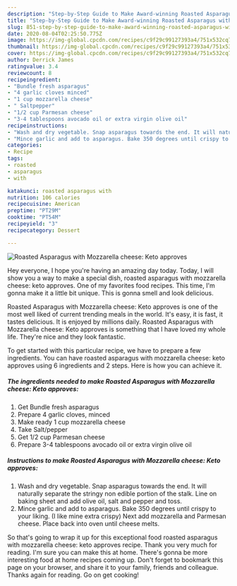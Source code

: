 ```yaml
---
description: "Step-by-Step Guide to Make Award-winning Roasted Asparagus with Mozzarella cheese: Keto approves"
title: "Step-by-Step Guide to Make Award-winning Roasted Asparagus with Mozzarella cheese: Keto approves"
slug: 851-step-by-step-guide-to-make-award-winning-roasted-asparagus-with-mozzarella-cheese-keto-approves
date: 2020-08-04T02:25:50.775Z
image: https://img-global.cpcdn.com/recipes/c9f29c99127393a4/751x532cq70/roasted-asparagus-with-mozzarella-cheese-keto-approves-recipe-main-photo.jpg
thumbnail: https://img-global.cpcdn.com/recipes/c9f29c99127393a4/751x532cq70/roasted-asparagus-with-mozzarella-cheese-keto-approves-recipe-main-photo.jpg
cover: https://img-global.cpcdn.com/recipes/c9f29c99127393a4/751x532cq70/roasted-asparagus-with-mozzarella-cheese-keto-approves-recipe-main-photo.jpg
author: Derrick James
ratingvalue: 3.4
reviewcount: 8
recipeingredient:
- "Bundle fresh asparagus"
- "4 garlic cloves minced"
- "1 cup mozzarella cheese"
- " Saltpepper"
- "1/2 cup Parmesan cheese"
- "3-4 tablespoons avocado oil or extra virgin olive oil"
recipeinstructions:
- "Wash and dry vegetable. Snap asparagus towards the end. It will naturally separate the stringy non edible portion of the stalk. Line on baking sheet and add olive oil, salt and pepper and toss."
- "Mince garlic and add to asparagus. Bake 350 degrees until crispy to your liking. (I like mine extra crispy) Next add mozzarella and Parmesan cheese. Place back into oven until cheese melts."
categories:
- Recipe
tags:
- roasted
- asparagus
- with

katakunci: roasted asparagus with 
nutrition: 106 calories
recipecuisine: American
preptime: "PT29M"
cooktime: "PT54M"
recipeyield: "3"
recipecategory: Dessert

---
```



![Roasted Asparagus with Mozzarella cheese: Keto approves](https://img-global.cpcdn.com/recipes/c9f29c99127393a4/751x532cq70/roasted-asparagus-with-mozzarella-cheese-keto-approves-recipe-main-photo.jpg)

Hey everyone, I hope you're having an amazing day today. Today, I will show you a way to make a special dish, roasted asparagus with mozzarella cheese: keto approves. One of my favorites food recipes. This time, I'm gonna make it a little bit unique. This is gonna smell and look delicious.

Roasted Asparagus with Mozzarella cheese: Keto approves is one of the most well liked of current trending meals in the world. It's easy, it is fast, it tastes delicious. It is enjoyed by millions daily. Roasted Asparagus with Mozzarella cheese: Keto approves is something that I have loved my whole life. They're nice and they look fantastic.




To get started with this particular recipe, we have to prepare a few ingredients. You can have roasted asparagus with mozzarella cheese: keto approves using 6 ingredients and 2 steps. Here is how you can achieve it.

<!--inarticleads1-->

##### The ingredients needed to make Roasted Asparagus with Mozzarella cheese: Keto approves:

1. Get Bundle fresh asparagus
1. Prepare 4 garlic cloves, minced
1. Make ready 1 cup mozzarella cheese
1. Take  Salt/pepper
1. Get 1/2 cup Parmesan cheese
1. Prepare 3-4 tablespoons avocado oil or extra virgin olive oil




<!--inarticleads2-->

##### Instructions to make Roasted Asparagus with Mozzarella cheese: Keto approves:

1. Wash and dry vegetable. Snap asparagus towards the end. It will naturally separate the stringy non edible portion of the stalk. Line on baking sheet and add olive oil, salt and pepper and toss.
1. Mince garlic and add to asparagus. Bake 350 degrees until crispy to your liking. (I like mine extra crispy) Next add mozzarella and Parmesan cheese. Place back into oven until cheese melts.




So that's going to wrap it up for this exceptional food roasted asparagus with mozzarella cheese: keto approves recipe. Thank you very much for reading. I'm sure you can make this at home. There's gonna be more interesting food at home recipes coming up. Don't forget to bookmark this page on your browser, and share it to your family, friends and colleague. Thanks again for reading. Go on get cooking!
